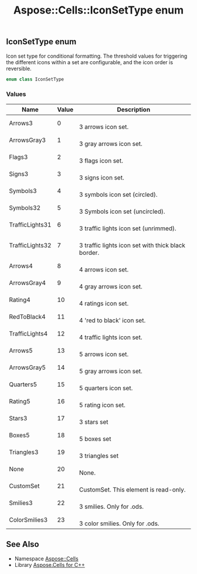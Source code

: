 ﻿---
title: Aspose::Cells::IconSetType enum
linktitle: IconSetType
second_title: Aspose.Cells for C++ API Reference
description: 'Aspose::Cells::IconSetType enum. Icon set type for conditional formatting. The threshold values for triggering the different icons within a set are configurable, and the icon order is reversible in C++.'
type: docs
weight: 22100
url: /cpp/aspose.cells/iconsettype/
---
## IconSetType enum


Icon set type for conditional formatting. The threshold values for triggering the different icons within a set are configurable, and the icon order is reversible.

```cpp
enum class IconSetType
```

### Values

| Name | Value | Description |
| --- | --- | --- |
| Arrows3 | 0 | <br>3 arrows icon set. |
| ArrowsGray3 | 1 | <br>3 gray arrows icon set. |
| Flags3 | 2 | <br>3 flags icon set. |
| Signs3 | 3 | <br>3 signs icon set. |
| Symbols3 | 4 | <br>3 symbols icon set (circled). |
| Symbols32 | 5 | <br>3 Symbols icon set (uncircled). |
| TrafficLights31 | 6 | <br>3 traffic lights icon set (unrimmed). |
| TrafficLights32 | 7 | <br>3 traffic lights icon set with thick black border. |
| Arrows4 | 8 | <br>4 arrows icon set. |
| ArrowsGray4 | 9 | <br>4 gray arrows icon set. |
| Rating4 | 10 | <br>4 ratings icon set. |
| RedToBlack4 | 11 | <br>4 'red to black' icon set. |
| TrafficLights4 | 12 | <br>4 traffic lights icon set. |
| Arrows5 | 13 | <br>5 arrows icon set. |
| ArrowsGray5 | 14 | <br>5 gray arrows icon set. |
| Quarters5 | 15 | <br>5 quarters icon set. |
| Rating5 | 16 | <br>5 rating icon set. |
| Stars3 | 17 | <br>3 stars set |
| Boxes5 | 18 | <br>5 boxes set |
| Triangles3 | 19 | <br>3 triangles set |
| None | 20 | <br>None. |
| CustomSet | 21 | <br>CustomSet. This element is read-only. |
| Smilies3 | 22 | <br>3 smilies. Only for .ods. |
| ColorSmilies3 | 23 | <br>3 color smilies. Only for .ods. |

## See Also

* Namespace [Aspose::Cells](../)
* Library [Aspose.Cells for C++](../../)
